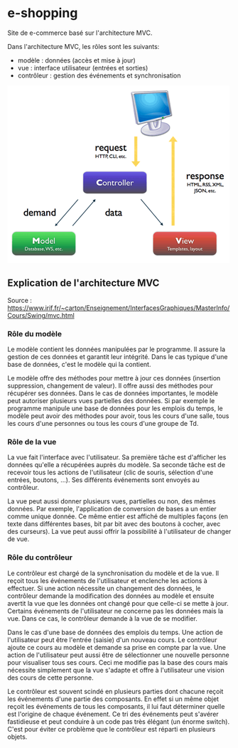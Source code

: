 ﻿# e-shopping
Site de e-commerce basé sur l'architecture MVC.

Dans l'architecture MVC, les rôles sont les suivants:
- modèle : données (accès et mise à jour)
- vue : interface utilisateur (entrées et sorties)
- contrôleur : gestion des événements et synchronisation

![**Schema to always keep in mind**](Images/MVC.png)

## Explication de l'architecture MVC

Source : <https://www.irif.fr/~carton/Enseignement/InterfacesGraphiques/MasterInfo/Cours/Swing/mvc.html>


### Rôle du modèle

Le modèle contient les données manipulées par le programme. Il assure la gestion de ces données et garantit leur intégrité. Dans le cas typique d'une base de données, c'est le modèle qui la contient.

Le modèle offre des méthodes pour mettre à jour ces données (insertion suppression, changement de valeur). Il offre aussi des méthodes pour récupérer ses données. Dans le cas de données importantes, le modèle peut autoriser plusieurs vues partielles des données. Si par exemple le programme manipule une base de données pour les emplois du temps, le modèle peut avoir des méthodes pour avoir, tous les cours d'une salle, tous les cours d'une personnes ou tous les cours d'une groupe de Td.

### Rôle de la vue

La vue fait l'interface avec l'utilisateur. Sa première tâche est d'afficher les données qu'elle a récupérées auprès du modèle. Sa seconde tâche est de recevoir tous les actions de l'utilisateur (clic de souris, sélection d'une entrées, boutons, …). Ses différents événements sont envoyés au contrôleur.

La vue peut aussi donner plusieurs vues, partielles ou non, des mêmes données. Par exemple, l'application de conversion de bases a un entier comme unique donnée. Ce même entier est affiché de multiples façons (en texte dans différentes bases, bit par bit avec des boutons à cocher, avec des curseurs). La vue peut aussi offrir la possibilité à l'utilisateur de changer de vue.

### Rôle du contrôleur

Le contrôleur est chargé de la synchronisation du modèle et de la vue. Il reçoit tous les événements de l'utilisateur et enclenche les actions à effectuer. Si une action nécessite un changement des données, le contrôleur demande la modification des données au modèle et ensuite avertit la vue que les données ont changé pour que celle-ci se mette à jour. Certains événements de l'utilisateur ne concerne pas les données mais la vue. Dans ce cas, le contrôleur demande à la vue de se modifier.

Dans le cas d'une base de données des emplois du temps. Une action de l'utilisateur peut être l'entrée (saisie) d'un nouveau cours. Le contrôleur ajoute ce cours au modèle et demande sa prise en compte par la vue. Une action de l'utilisateur peut aussi être de sélectionner une nouvelle personne pour visualiser tous ses cours. Ceci me modifie pas la base des cours mais nécessite simplement que la vue s'adapte et offre à l'utilisateur une vision des cours de cette personne.

Le contrôleur est souvent scindé en plusieurs parties dont chacune reçoit les événements d'une partie des composants. En effet si un même objet reçoit les événements de tous les composants, il lui faut déterminer quelle est l'origine de chaque événement. Ce tri des événements peut s'avérer fastidieuse et peut conduire à un code pas très élégant (un énorme switch). C'est pour éviter ce problème que le contrôleur est réparti en plusieurs objets.


